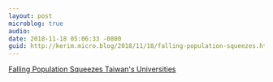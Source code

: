 ```yaml
---
layout: post
microblog: true
audio: 
date: 2018-11-18 05:06:33 -0800
guid: http://kerim.micro.blog/2018/11/18/falling-population-squeezes.html
---
```

[Falling Population Squeezes Taiwan's Universities](https://topics.amcham.com.tw/2018/11/falling-population-squeezes-taiwans-universities/)
